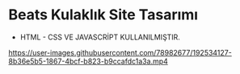 # Beats Kulaklık Site Tasarımı 

 - HTML - CSS VE JAVASCRİPT KULLANILMIŞTIR.


https://user-images.githubusercontent.com/78982677/192534127-8b36e5b5-1867-4bcf-b823-b9ccafdc1a3a.mp4

